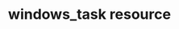 ---
resource_reference: true
properties_shortcode: 
resources_common_guards: true
resources_common_notification: true
resources_common_properties: true
title: windows_task resource
resource: windows_task
aliases:
- "/resource_windows_task.html"
menu:
  infra:
    title: windows_task
    identifier: chef_infra/cookbook_reference/resources/windows_task windows_task
    parent: chef_infra/cookbook_reference/resources
resource_description_list:
- markdown: Use the **windows_task** resource to create, delete or run a Windows scheduled
    task.
- note:
    markdown: 'The `windows_task` resource that was provided as part of the `windows`

      cookbook included the `:change` action, which has been removed from

      `windows_task` in Chef client. The `:create` action can be used instead

      to update an existing task.'
resource_new_in: '13.0'
syntax_full_code_block: |-
  windows_task 'name' do
    command                             String
    cwd                                 String
    day                                 String, Integer
    description                         String
    disallow_start_if_on_batteries      true, false # default value: false
    execution_time_limit                String, Integer # default value: "PT72H (72 hours in ISO8601 duration format)"
    force                               true, false # default value: false
    frequency                           Symbol
    frequency_modifier                  Integer, String # default value: 1
    idle_time                           Integer
    interactive_enabled                 true, false # default value: false
    minutes_duration                    String, Integer
    minutes_interval                    String, Integer
    months                              String
    password                            String
    priority                            Integer # default value: 7
    random_delay                        String, Integer
    run_level                           Symbol # default value: :limited
    start_day                           String # default value: The current date.
    start_time                          String
    start_when_available                true, false # default value: false
    stop_if_going_on_batteries          true, false # default value: false
    task_name                           String # default value: 'name' unless specified
    user                                String # default value: The localized SYSTEM user for the node.
    action                              Symbol # defaults to :create if not specified
  end
syntax_properties_list: 
syntax_full_properties_list:
- "`windows_task` is the resource."
- "`name` is the name given to the resource block."
- "`action` identifies which steps Chef Infra Client will take to bring the node into
  the desired state."
- "`command`, `cwd`, `day`, `description`, `disallow_start_if_on_batteries`, `execution_time_limit`,
  `force`, `frequency`, `frequency_modifier`, `idle_time`, `interactive_enabled`,
  `minutes_duration`, `minutes_interval`, `months`, `password`, `priority`, `random_delay`,
  `run_level`, `start_day`, `start_time`, `start_when_available`, `stop_if_going_on_batteries`,
  `task_name`, and `user` are the properties available to this resource."
actions_list:
  :create:
    markdown: Creates a task, or updates an existing task if any property has changed.
  :delete:
    markdown: Deletes a task.
  :disable:
    markdown: Disables a task.
  :enable:
    markdown: Enables a task.
  :end:
    markdown: Ends a task.
  :run:
    markdown: Runs a task.
  :nothing:
    shortcode: resources_common_actions_nothing.md
properties_list:
- property: command
  ruby_type: String
  required: false
  description_list:
  - markdown: The command to be executed by the windows scheduled task.
- property: cwd
  ruby_type: String
  required: false
  description_list:
  - markdown: The directory the task will be run from.
- property: day
  ruby_type: String, Integer
  required: false
  description_list:
  - markdown: "The day(s) on which the task runs.\n\n-   Use with frequency `:monthly`\
      \ and `:weekly` tasks,\n-   Valid values with frequency `:weekly` are `MON-SUN`\
      \ or `\\*`.\n-   Valid values with frequency `:monthly` are `1-31` or `MON`\
      \ to\n    `SUN` and `LASTDAY`.\n    -   Use `MON-SUN` or `LASTDAY` if you are\
      \ setting\n        `frequency_modifier` as `\"FIRST, SECOND, THIRD etc.\"` else\n\
      \        use `1-31`.\n    -   Multiple days should be comma separated. e.g `\"\
      1, 2, 3\"` or\n        `\"MON, WEN, FRI\"`."
- property: description
  ruby_type: String
  required: false
  new_in: '14.7'
  description_list:
  - markdown: The task description.
- property: disallow_start_if_on_batteries
  ruby_type: true, false
  required: false
  default_value: 'false'
  new_in: '14.4'
  description_list:
  - markdown: Disallow start of the task if the system is running on battery power.
- property: execution_time_limit
  ruby_type: String, Integer
  required: false
  default_value: PT72H (72 hours in ISO8601 duration format)
  description_list:
  - markdown: The maximum time the task will run. This field accepts either seconds
      or an ISO8601 duration value.
- property: force
  ruby_type: true, false
  required: false
  default_value: 'false'
  description_list:
  - markdown: When used with create, will update the task.
- property: frequency
  ruby_type: Symbol
  required: false
  allowed_values: ":daily, :hourly, :minute, :monthly, :none, :on_idle, :on_logon,
    :once, :onstart, :weekly"
  description_list:
  - markdown: "-   Frequency with which to run the task.\n-   This is a mandatory\
      \ property in Chef 14.1\n-   Valid values: `:minute`, `:hourly`, `:daily`, `:weekly`,\n\
      \    `:monthly`, `:none`, `:once`, `:on_logon`, `:onstart`,\n    `:on_idle`.\n\
      -   The `:once` value requires the `start_time` property."
- property: frequency_modifier
  ruby_type: Integer, String
  required: false
  default_value: '1'
  description_list:
  - markdown: "-   For frequency `:minute` valid values are 1 to 1439\n-   For frequency\
      \ `:hourly` valid values are 1 to 23\n-   For frequency `:daily` valid values\
      \ are 1 to 365\n-   For frequency `:weekly` valid values are 1 to 52\n-   \n\
      \n    For frequency `:monthly` valid values are `('FIRST', 'SECOND', 'THIRD',\
      \ 'FOURTH', 'LAST')` OR `1-12`.\n\n    :   -   e.g. If user want to run the\
      \ task on\n            `second week of the month` use `frequency_modifier`\n\
      \            value as `SECOND`. Multiple values for weeks of the\n         \
      \   month should be comma separated e.g.\n            `\"FIRST, THIRD, LAST\"\
      `.\n        -   To run task every (n) months user values '1-12'."
- property: idle_time
  ruby_type: Integer
  required: false
  description_list:
  - markdown: For `:on_idle` frequency, the time (in minutes) without user activity
      that must pass to trigger the task, from `1` - `999`.
- property: interactive_enabled
  ruby_type: true, false
  required: false
  default_value: 'false'
  description_list:
  - markdown: Allow task to run interactively or non-interactively. Requires user
      and password to also be set.
- property: minutes_duration
  ruby_type: String, Integer
  required: false
  description_list: []
- property: minutes_interval
  ruby_type: String, Integer
  required: false
  description_list: []
- property: months
  ruby_type: String
  required: false
  description_list:
  - markdown: 'The Months of the year on which the task runs, such as: `JAN, FEB`
      or `*`. Multiple months should be comma delimited. e.g. `Jan, Feb, Mar, Dec`.'
- property: password
  ruby_type: String
  required: false
  description_list:
  - markdown: The user's password. The user property must be set if using this property.
- property: priority
  ruby_type: Integer
  required: false
  default_value: '7'
  description_list:
  - markdown: Use to set Priority Levels range from 0 to 10.
- property: random_delay
  ruby_type: String, Integer
  required: false
  description_list:
  - markdown: Delays the task up to a given time (in seconds).
- property: run_level
  ruby_type: Symbol
  required: false
  default_value: ":limited"
  allowed_values: ":highest, :limited"
  description_list:
  - markdown: Run with `:limited` or `:highest` privileges.
- property: start_day
  ruby_type: String
  required: false
  default_value: The current date.
  description_list:
  - markdown: Specifies the first date on which the task runs in **MM/DD/YYYY** format.
- property: start_time
  ruby_type: String
  required: false
  description_list:
  - markdown: Specifies the start time to run the task, in **HH:mm** format.
- property: start_when_available
  ruby_type: true, false
  required: false
  default_value: 'false'
  new_in: '14.15'
  description_list:
  - markdown: To start the task at any time after its scheduled time has passed.
- property: stop_if_going_on_batteries
  ruby_type: true, false
  required: false
  default_value: 'false'
  new_in: '14.4'
  description_list:
  - markdown: Scheduled task option when system is switching on battery.
- property: task_name
  ruby_type: String
  required: false
  default_value: The resource block's name
  description_list:
  - markdown: 'An optional property to set the task name if it differs from the resource
      block''s name. Example: `Task Name` or `/Task Name`'
- property: user
  ruby_type: String
  required: false
  default_value: The localized SYSTEM user for the node.
  description_list:
  - markdown: The user to run the task as.
examples: |
  **Create a scheduled task to run every 15 minutes as the Administrator user**:

  ```ruby
  windows_task 'chef-client' do
    user 'Administrator'
    password 'password'
    command 'chef-client'
    run_level :highest
    frequency :minute
    frequency_modifier 15
  end
  ```

  **Create a scheduled task to run every 2 days**:

  ``` ruby
  windows_task 'chef-client' do
    command 'chef-client'
    run_level :highest
    frequency :daily
    frequency_modifier 2
  end
  ```

  **Create a scheduled task to run on specific days of the week**:

  ```ruby
  windows_task 'chef-client' do
    command 'chef-client'
    run_level :highest
    frequency :weekly
    day 'Mon, Thu'
  end
  ```

  **Create a scheduled task to run only once**:

  ```ruby
  windows_task 'chef-client' do
    command 'chef-client'
    run_level :highest
    frequency :once
    start_time '16:10'
  end
  ```

  **Create a scheduled task to run on current day every 3 weeks and delay upto 1 min**:

  ```ruby
  windows_task 'chef-client' do
    command 'chef-client'
    run_level :highest
    frequency :weekly
    frequency_modifier 3
    random_delay '60'
  end
  ```

  **Create a scheduled task to run weekly starting on Dec 28th 2018**:

  ```ruby
  windows_task 'chef-client 8' do
    command 'chef-client'
    run_level :highest
    frequency :weekly
    start_day '12/28/2018'
  end
  ```

  **Create a scheduled task to run every Monday, Friday every 2 weeks**:

  ```ruby
  windows_task 'chef-client' do
    command 'chef-client'
    run_level :highest
    frequency :weekly
    frequency_modifier 2
    day 'Mon, Fri'
  end
  ```

  **Create a scheduled task to run when computer is idle with idle duration 20 min**:
  ```ruby
  windows_task 'chef-client' do
    command 'chef-client'
    run_level :highest
    frequency :on_idle
    idle_time 20
  end
  ```

  **Delete a task named "old task"**:
  ```ruby
  windows_task 'old task' do
    action :delete
  end
  ```

  **Enable a task named "chef-client"**:
  ```ruby
  windows_task 'chef-client' do
    action :enable
  end
  ```

  **Disable a task named "ProgramDataUpdater" with TaskPath "\Microsoft\Windows\Application Experience\ProgramDataUpdater"**
  ```ruby
  windows_task '\Microsoft\Windows\Application Experience\ProgramDataUpdater' do
    action :disable
  end
  ```
---